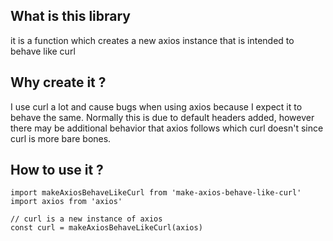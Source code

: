 ## What is this library

it is a function which creates a new axios instance that is intended to behave
like curl

## Why create it ?

I use curl a lot and cause bugs when using axios because I expect it to behave
the same.  Normally this is due to default headers added, however there may be
additional behavior that axios follows which curl doesn't since curl is more
bare bones.

## How to use it ?

```
import makeAxiosBehaveLikeCurl from 'make-axios-behave-like-curl'
import axios from 'axios'

// curl is a new instance of axios
const curl = makeAxiosBehaveLikeCurl(axios)
```
